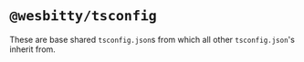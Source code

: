# `@wesbitty/tsconfig`

These are base shared `tsconfig.json`s from which all other `tsconfig.json`'s inherit from.
